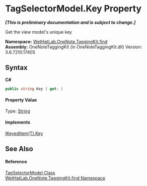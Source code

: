 # TagSelectorModel.Key Property 
 _**\[This is preliminary documentation and is subject to change.\]**_

Get the view model's unique key

**Namespace:**&nbsp;<a href="0e3a8efd-07d2-1709-b1cd-709153222081.md">WetHatLab.OneNote.TaggingKit.find</a><br />**Assembly:**&nbsp;OneNoteTaggingKit (in OneNoteTaggingKit.dll) Version: 3.6.7210.17405

## Syntax

**C#**<br />
``` C#
public string Key { get; }
```


#### Property Value
Type: <a href="http://msdn2.microsoft.com/en-us/library/s1wwdcbf" target="_blank">String</a>

#### Implements
<a href="b3a4e407-a809-9a47-bbef-5e941a7e8ca9.md">IKeyedItem(T).Key</a><br />

## See Also


#### Reference
<a href="093ecf68-9afb-f529-98a7-c27089162014.md">TagSelectorModel Class</a><br /><a href="0e3a8efd-07d2-1709-b1cd-709153222081.md">WetHatLab.OneNote.TaggingKit.find Namespace</a><br />